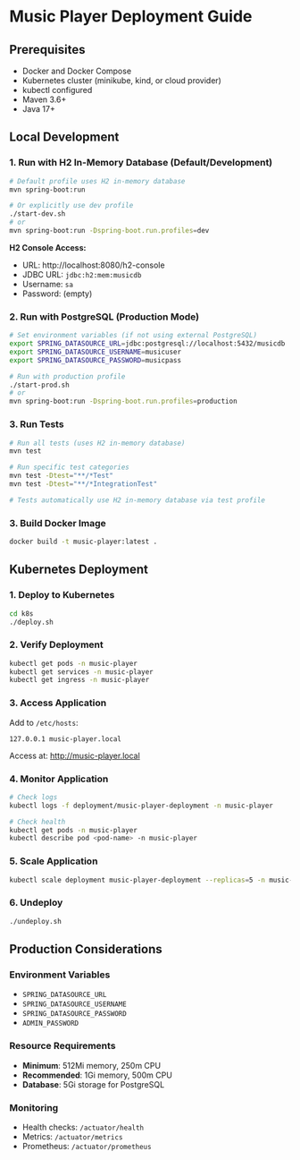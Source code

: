 # Music Player Deployment Guide

## Prerequisites

- Docker and Docker Compose
- Kubernetes cluster (minikube, kind, or cloud provider)
- kubectl configured
- Maven 3.6+
- Java 17+

## Local Development

### 1. Run with H2 In-Memory Database (Default/Development)

```bash
# Default profile uses H2 in-memory database
mvn spring-boot:run

# Or explicitly use dev profile
./start-dev.sh
# or
mvn spring-boot:run -Dspring-boot.run.profiles=dev
```

**H2 Console Access:**

- URL: http://localhost:8080/h2-console
- JDBC URL: `jdbc:h2:mem:musicdb`
- Username: `sa`
- Password: (empty)

### 2. Run with PostgreSQL (Production Mode)

```bash
# Set environment variables (if not using external PostgreSQL)
export SPRING_DATASOURCE_URL=jdbc:postgresql://localhost:5432/musicdb
export SPRING_DATASOURCE_USERNAME=musicuser
export SPRING_DATASOURCE_PASSWORD=musicpass

# Run with production profile
./start-prod.sh
# or
mvn spring-boot:run -Dspring-boot.run.profiles=production
```

### 3. Run Tests

```bash
# Run all tests (uses H2 in-memory database)
mvn test

# Run specific test categories
mvn test -Dtest="**/*Test"
mvn test -Dtest="**/*IntegrationTest"

# Tests automatically use H2 in-memory database via test profile
```

### 3. Build Docker Image

```bash
docker build -t music-player:latest .
```

## Kubernetes Deployment

### 1. Deploy to Kubernetes

```bash
cd k8s
./deploy.sh
```

### 2. Verify Deployment

```bash
kubectl get pods -n music-player
kubectl get services -n music-player
kubectl get ingress -n music-player
```

### 3. Access Application

Add to `/etc/hosts`:

```
127.0.0.1 music-player.local
```

Access at: http://music-player.local

### 4. Monitor Application

```bash
# Check logs
kubectl logs -f deployment/music-player-deployment -n music-player

# Check health
kubectl get pods -n music-player
kubectl describe pod <pod-name> -n music-player
```

### 5. Scale Application

```bash
kubectl scale deployment music-player-deployment --replicas=5 -n music-player
```

### 6. Undeploy

```bash
./undeploy.sh
```

## Production Considerations

### Environment Variables

- `SPRING_DATASOURCE_URL`
- `SPRING_DATASOURCE_USERNAME`
- `SPRING_DATASOURCE_PASSWORD`
- `ADMIN_PASSWORD`

### Resource Requirements

- **Minimum**: 512Mi memory, 250m CPU
- **Recommended**: 1Gi memory, 500m CPU
- **Database**: 5Gi storage for PostgreSQL

### Monitoring

- Health checks: `/actuator/health`
- Metrics: `/actuator/metrics`
- Prometheus: `/actuator/prometheus`